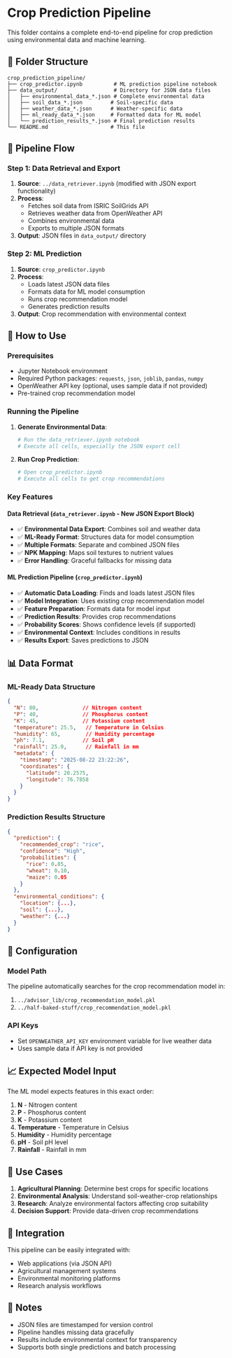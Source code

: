 # Crop Prediction Pipeline

This folder contains a complete end-to-end pipeline for crop prediction using environmental data and machine learning.

## 📁 Folder Structure

```
crop_prediction_pipeline/
├── crop_predictor.ipynb          # ML prediction pipeline notebook
├── data_output/                  # Directory for JSON data files
│   ├── environmental_data_*.json # Complete environmental data
│   ├── soil_data_*.json         # Soil-specific data
│   ├── weather_data_*.json      # Weather-specific data
│   ├── ml_ready_data_*.json     # Formatted data for ML model
│   └── prediction_results_*.json # Final prediction results
└── README.md                    # This file
```

## 🔄 Pipeline Flow

### Step 1: Data Retrieval and Export
1. **Source**: `../data_retriever.ipynb` (modified with JSON export functionality)
2. **Process**: 
   - Fetches soil data from ISRIC SoilGrids API
   - Retrieves weather data from OpenWeather API
   - Combines environmental data
   - Exports to multiple JSON formats
3. **Output**: JSON files in `data_output/` directory

### Step 2: ML Prediction
1. **Source**: `crop_predictor.ipynb`
2. **Process**:
   - Loads latest JSON data files
   - Formats data for ML model consumption
   - Runs crop recommendation model
   - Generates prediction results
3. **Output**: Crop recommendation with environmental context

## 🚀 How to Use

### Prerequisites
- Jupyter Notebook environment
- Required Python packages: `requests`, `json`, `joblib`, `pandas`, `numpy`
- OpenWeather API key (optional, uses sample data if not provided)
- Pre-trained crop recommendation model

### Running the Pipeline

1. **Generate Environmental Data**:
   ```bash
   # Run the data_retriever.ipynb notebook
   # Execute all cells, especially the JSON export cell
   ```

2. **Run Crop Prediction**:
   ```bash
   # Open crop_predictor.ipynb
   # Execute all cells to get crop recommendations
   ```

### Key Features

#### Data Retrieval (`data_retriever.ipynb` - New JSON Export Block)
- ✅ **Environmental Data Export**: Combines soil and weather data
- ✅ **ML-Ready Format**: Structures data for model consumption
- ✅ **Multiple Formats**: Separate and combined JSON files
- ✅ **NPK Mapping**: Maps soil textures to nutrient values
- ✅ **Error Handling**: Graceful fallbacks for missing data

#### ML Prediction Pipeline (`crop_predictor.ipynb`)
- ✅ **Automatic Data Loading**: Finds and loads latest JSON files
- ✅ **Model Integration**: Uses existing crop recommendation model
- ✅ **Feature Preparation**: Formats data for model input
- ✅ **Prediction Results**: Provides crop recommendations
- ✅ **Probability Scores**: Shows confidence levels (if supported)
- ✅ **Environmental Context**: Includes conditions in results
- ✅ **Results Export**: Saves predictions to JSON

## 📊 Data Format

### ML-Ready Data Structure
```json
{
  "N": 80,              // Nitrogen content
  "P": 40,              // Phosphorus content  
  "K": 45,              // Potassium content
  "temperature": 25.5,   // Temperature in Celsius
  "humidity": 65,        // Humidity percentage
  "ph": 7.1,            // Soil pH
  "rainfall": 25.0,      // Rainfall in mm
  "metadata": {
    "timestamp": "2025-08-22 23:22:26",
    "coordinates": {
      "latitude": 20.2575,
      "longitude": 76.7858
    }
  }
}
```

### Prediction Results Structure
```json
{
  "prediction": {
    "recommended_crop": "rice",
    "confidence": "High",
    "probabilities": {
      "rice": 0.85,
      "wheat": 0.10,
      "maize": 0.05
    }
  },
  "environmental_conditions": {
    "location": {...},
    "soil": {...},
    "weather": {...}
  }
}
```

## 🔧 Configuration

### Model Path
The pipeline automatically searches for the crop recommendation model in:
1. `../advisor_lib/crop_recommendation_model.pkl`
2. `../half-baked-stuff/crop_recommendation_model.pkl`

### API Keys
- Set `OPENWEATHER_API_KEY` environment variable for live weather data
- Uses sample data if API key is not provided

## 📈 Expected Model Input
The ML model expects features in this exact order:
1. **N** - Nitrogen content
2. **P** - Phosphorus content
3. **K** - Potassium content
4. **Temperature** - Temperature in Celsius
5. **Humidity** - Humidity percentage
6. **pH** - Soil pH level
7. **Rainfall** - Rainfall in mm

## 🎯 Use Cases

1. **Agricultural Planning**: Determine best crops for specific locations
2. **Environmental Analysis**: Understand soil-weather-crop relationships  
3. **Research**: Analyze environmental factors affecting crop suitability
4. **Decision Support**: Provide data-driven crop recommendations

## 🔄 Integration

This pipeline can be easily integrated with:
- Web applications (via JSON API)
- Agricultural management systems
- Environmental monitoring platforms
- Research analysis workflows

## 📝 Notes

- JSON files are timestamped for version control
- Pipeline handles missing data gracefully
- Results include environmental context for transparency
- Supports both single predictions and batch processing
